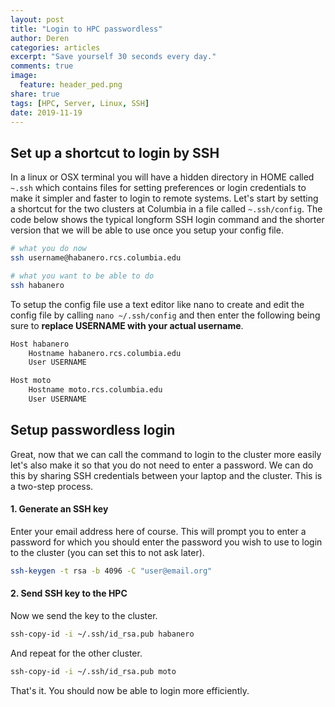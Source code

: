 ```yaml
---
layout: post
title: "Login to HPC passwordless"
author: Deren
categories: articles
excerpt: "Save yourself 30 seconds every day."
comments: true
image:
  feature: header_ped.png
share: true
tags: [HPC, Server, Linux, SSH]
date: 2019-11-19
---
```


## Set up a shortcut to login by SSH
In a linux or OSX terminal you will have a hidden directory in HOME called `~.ssh`
which contains files for setting preferences or login credentials to make it simpler
and faster to login to remote systems. Let's start by setting a shortcut for 
the two clusters at Columbia in a file called `~.ssh/config`. The code below 
shows the typical longform SSH login command and the shorter version that we will
be able to use once you setup your config file.

```bash
# what you do now
ssh username@habanero.rcs.columbia.edu

# what you want to be able to do
ssh habanero
```

To setup the config file use a text editor like nano to create and edit the config
file by calling `nano ~/.ssh/config` and then enter the following being sure to 
**replace USERNAME with your actual username**. 

```bash
Host habanero
    Hostname habanero.rcs.columbia.edu
    User USERNAME

Host moto
    Hostname moto.rcs.columbia.edu
    User USERNAME
```

## Setup passwordless login
Great, now that we can call the command to login to the cluster more easily let's
also make it so that you do not need to enter a password. We can do this by sharing
SSH credentials between your laptop and the cluster. This is a two-step process. 

#### 1. Generate an SSH key 
Enter your email address here of course. This will prompt you to enter a password
for which you should enter the password you wish to use to login to the cluster
(you can set this to not ask later).
```bash
ssh-keygen -t rsa -b 4096 -C "user@email.org"
```

#### 2. Send SSH key to the HPC
Now we send the key to the cluster.
```bash
ssh-copy-id -i ~/.ssh/id_rsa.pub habanero
```

And repeat for the other cluster. 
```bash
ssh-copy-id -i ~/.ssh/id_rsa.pub moto
```

That's it. You should now be able to login more efficiently.